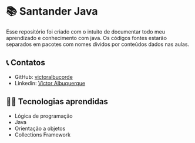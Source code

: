 # 📚 Santander Java

Esse repositório foi criado com o intuito de documentar todo meu aprendizado e conhecimento com java. Os códigos fontes estarão separados em pacotes com nomes dividos por conteúdos dados nas aulas.

## 📞 Contatos
- GitHub: [victoralbucorde](https://github.com/victoralbucorde)
- Linkedin: [Victor Albuquerque](https://www.linkedin.com/in/victor-albuquerque-b96224267/) 

## 👨‍💻 Tecnologias aprendidas
- Lógica de programação
- Java
- Orientação a objetos
- Collections Framework